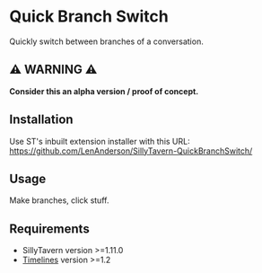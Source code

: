 # Quick Branch Switch

Quickly switch between branches of a conversation.




## ⚠️ **WARNING** ⚠️

**Consider this an alpha version / proof of concept.**




## Installation

Use ST's inbuilt extension installer with this URL:  
https://github.com/LenAnderson/SillyTavern-QuickBranchSwitch/




## Usage

Make branches, click stuff.




## Requirements

- SillyTavern version >=1.11.0
- [Timelines](https://github.com/SillyTavern/SillyTavern-Timelines) version >=1.2